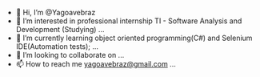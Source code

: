 - 👋 Hi, I’m @Yagoavebraz
- 👀 I’m interested in professional internship TI - Software Analysis and Development (Studying) ...
- 🌱 I’m currently learning object oriented programming(C#) and Selenium IDE(Automation tests); ...
- 💞️ I’m looking to collaborate on  ...
- 📫 How to reach me yagoavebraz@gmail.com ...

<!---
Yagoavebraz/Yagoavebraz is a ✨ special ✨ repository because its `README.md` (this file) appears on your GitHub profile.
You can click the Preview link to take a look at your changes.
--->
